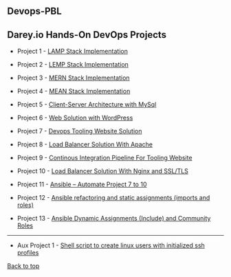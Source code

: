 ## Devops-PBL
## Darey.io Hands-On DevOps Projects 

- Project 1 - [LAMP Stack Implementation](Project-1/project1.md)

- Project 2 - [LEMP Stack Implementation](Project-2/project2.md)

- Project 3 - [MERN Stack Implementation](Project-3/project3.md)

- Project 4 - [MEAN Stack Implementation](Project-4/project4.md)

- Project 5 - [Client-Server Architecture with MySql](Project-5/project5.md)

- Project 6 - [Web Solution with WordPress](Project-6/project6.md)

- Project 7 - [Devops Tooling Website Solution](Project-7/project7.md)

- Project 8 - [Load Balancer Solution With Apache](Project-8/project8.md)

- Project 9 - [Continous Integration Pipeline For Tooling Website](Project-9/project9.md)

- Project 10 - [Load Balancer Solution With Nginx and SSL/TLS](Project-10/project10.md)

- Project 11 - [Ansible – Automate Project 7 to 10](Project-11/project11.md)

- Project 12 - [Ansible refactoring and static assignments (imports and roles)]((Project-12/project12.md))

- Project 13 - [Ansible Dynamic Assignments (Include) and Community Roles](Project-13/project13)
---

- Aux Project 1 - [Shell script to create linux users with initialized ssh profiles](https://github.com/amadinathaniel/auxillary-projects)

[Back to top](#)